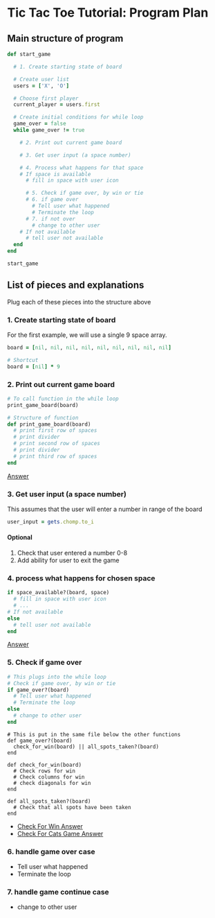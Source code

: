 # Tic Tac Toe Tutorial: Program Plan

## Main structure of program

```ruby
def start_game

  # 1. Create starting state of board

  # Create user list
  users = ['X', 'O']  

  # Choose first player
  current_player = users.first

  # Create initial conditions for while loop
  game_over = false
  while game_over != true

    # 2. Print out current game board

    # 3. Get user input (a space number)

    # 4. Process what happens for that space
    # If space is available
      # fill in space with user icon

      # 5. Check if game over, by win or tie
      # 6. if game over
        # Tell user what happened
        # Terminate the loop
      # 7. if not over
        # change to other user
    # If not available
      # tell user not available
  end
end

start_game
```

## List of pieces and explanations
Plug each of these pieces into the structure above

  
### 1. Create starting state of board  
For the first example, we will use a single 9 space array.  

```ruby
board = [nil, nil, nil, nil, nil, nil, nil, nil, nil]

# Shortcut
board = [nil] * 9
```

### 2. Print out current game board  
```ruby
# To call function in the while loop
print_game_board(board)

# Structure of function
def print_game_board(board)
  # print first row of spaces
  # print divider
  # print second row of spaces
  # print divider
  # print third row of spaces
end
```
  
[Answer](2_print_game_board.md#tic-tac-toe-tutorial-2-print-game-board)


### 3. Get user input (a space number)  
This assumes that the user will enter a number in range of the board

```ruby
user_input = gets.chomp.to_i
```

#### Optional
1) Check that user entered a number 0-8  
2) Add ability for user to exit the game  

### 4. process what happens for chosen space  
```ruby
if space_available?(board, space)
  # fill in space with user icon
  # ...
# If not available
else
  # tell user not available
end
```

[Answer](4_process_space_choice.md)

### 5. Check if game over  
```ruby
# This plugs into the while loop
# Check if game over, by win or tie
if game_over?(board)
  # Tell user what happened
  # Terminate the loop
else
  # change to other user
end
```

```
# This is put in the same file below the other functions
def game_over?(board)
  check_for_win(board) || all_spots_taken?(board)
end

def check_for_win(board)
  # Check rows for win
  # Check columns for win
  # check diagonals for win
end

def all_spots_taken?(board)
  # Check that all spots have been taken
end
```

  - [Check For Win Answer](/weekly_homework/tic_tac_toe/answers/5_game_over_conditions.md#51-check-for-win)  
  - [Check For Cats Game Answer](/weekly_homework/tic_tac_toe/answers/5_game_over_conditions.md#52-check-for-cats-game)  


### 6. handle game over case
  - Tell user what happened  
  - Terminate the loop  

### 7. handle game continue case    
  - change to other user    


